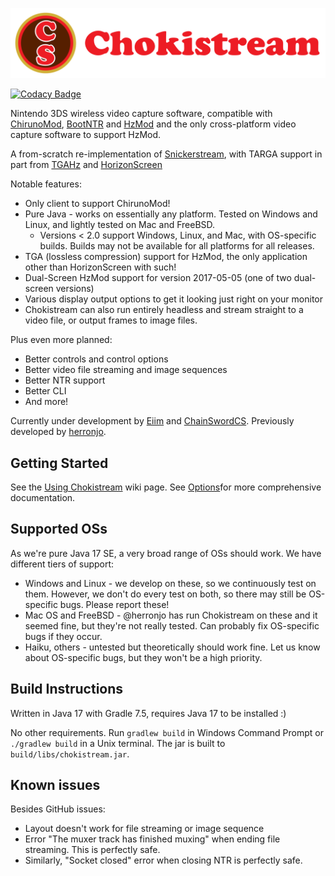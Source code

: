 ![Chokistream](banner.svg)

[![Codacy Badge](https://app.codacy.com/project/badge/Grade/19617caaedb14f799e8d0c3595119386)](https://app.codacy.com/gh/Eiim/Chokistream/dashboard)

Nintendo 3DS wireless video capture software, compatible with [ChirunoMod](https://github.com/ChainSwordCS/ChirunoMod), [BootNTR](https://github.com/44670/BootNTR) and [HzMod](https://chainswordcs.com/horizon-by-sono.html) and the only cross-platform video capture software to support HzMod.

A from-scratch re-implementation of [Snickerstream](https://github.com/RattletraPM/Snickerstream), with TARGA support in part from [TGAHz](https://github.com/ChainSwordCS/TGAHz-Parsing) and [HorizonScreen](hps://github.com/gamingaddictionz03/HorizonM)

Notable features:
 * Only client to support ChirunoMod!
 * Pure Java - works on essentially any platform. Tested on Windows and Linux, and lightly tested on Mac and FreeBSD.
   * Versions < 2.0 support Windows, Linux, and Mac, with OS-specific builds. Builds may not be available for all platforms for all releases.
 * TGA (lossless compression) support for HzMod, the only application other than HorizonScreen with such!
 * Dual-Screen HzMod support for version 2017-05-05 (one of two dual-screen versions)
 * Various display output options to get it looking just right on your monitor
 * Chokistream can also run entirely headless and stream straight to a video file, or output frames to image files.

Plus even more planned:
 * Better controls and control options
 * Better video file streaming and image sequences
 * Better NTR support
 * Better CLI
 * And more!

Currently under development by [Eiim](https://github.com/Eiim) and [ChainSwordCS](https://github.com/ChainSwordCS). Previously developed by [herronjo](https://github.com/herronjo).

## Getting Started

See the [Using Chokistream](https://github.com/Eiim/Chokistream/wiki/Using-Chokistream) wiki page. See [Options](https://github.com/Eiim/Chokistream/wiki/Options)for more comprehensive documentation.

## Supported OSs
As we're pure Java 17 SE, a very broad range of OSs should work. We have different tiers of support:
* Windows and Linux - we develop on these, so we continuously test on them. However, we don't do every test on both, so there may still be OS-specific bugs. Please report these!
* Mac OS and FreeBSD - @herronjo has run Chokistream on these and it seemed fine, but they're not really tested. Can probably fix OS-specific bugs if they occur.
* Haiku, others - untested but theoretically should work fine. Let us know about OS-specific bugs, but they won't be a high priority.

## Build Instructions

Written in Java 17 with Gradle 7.5, requires Java 17 to be installed :)

No other requirements. Run `gradlew build` in Windows Command Prompt or `./gradlew build` in a Unix terminal. The jar is built to `build/libs/chokistream.jar`.

## Known issues

Besides GitHub issues:
 * Layout doesn't work for file streaming or image sequence
 * Error "The muxer track has finished muxing" when ending file streaming. This is perfectly safe.
 * Similarly, "Socket closed" error when closing NTR is perfectly safe.
